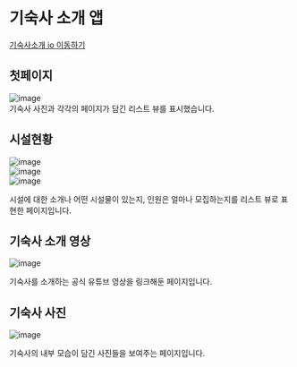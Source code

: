 # 기숙사 소개 앱
[기숙사소개 io 이동하기](https://WW3DEF.github.io/dormitory-info-app) <br>

## 첫페이지
![image](https://user-images.githubusercontent.com/94514664/204422231-a69d23b4-f36d-4e23-9ea9-3a625f231c34.png)   
기숙사 사진과 각각의 페이지가 담긴 리스트 뷰를 표시했습니다.   

## 시설현황
![image](https://user-images.githubusercontent.com/94514664/204422435-1862bc78-9d1b-40ec-a3e9-e513660251f4.png)   
![image](https://user-images.githubusercontent.com/94514664/204422643-34d1328d-fcfd-411b-ad08-33f2adc061ae.png)   
![image](https://user-images.githubusercontent.com/94514664/204422690-dead3287-d571-4103-8f1b-1c503b75093d.png)   

시설에 대한 소개나 어떤 시설물이 있는지, 인원은 얼마나 모집하는지를 리스트 뷰로 표현한 페이지입니다.

## 기숙사 소개 영상
![image](https://user-images.githubusercontent.com/94514664/204422861-baef2be0-7c4b-4282-8f8f-cc21702764b6.png)   

기숙사를 소개하는 공식 유튜브 영상을 링크해둔 페이지입니다.

## 기숙사 사진
![image](https://user-images.githubusercontent.com/94514664/204423001-653d8bee-4c37-4a56-b4fe-98a1208a154f.png)   

기숙사의 내부 모습이 담긴 사진들을 보여주는 페이지입니다.
